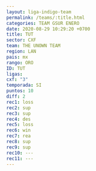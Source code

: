 ```yaml
---
layout: liga-indigo-team
permalink: /teams/:title.html
categories: TEAM GSUR ENERO
date: 2020-08-29 10:29:20 +0700
title: TUT
sector: CXF
team: THE UNOWN TEAM
region: LAN
pais: mx
rango: ORO
ID: TUT
ligas: 
cxf: "3"
temporada: SI
puntos: 10
diff: 2
rec1: loss
rec2: sup
rec3: sup
rec4: des
rec5: loss
rec6: win
rec7: rea
rec8: sup
rec9: sup
rec10: ---
rec11: ---
---
```

